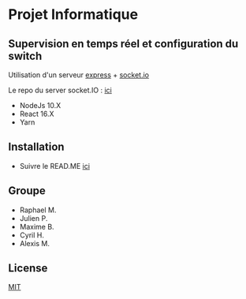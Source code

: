 # Projet Informatique 

## Supervision en temps réel et configuration du switch

Utilisation d'un serveur [express](https://expressjs.com/fr/) + [socket.io](https://socket.io/)


Le repo du server socket.IO : [ici](https://github.com/Raphael0010/projet-informatique-cesi)
* NodeJs 10.X
* React 16.X
* Yarn

## Installation 
 * Suivre le READ.ME [ici](https://github.com/Raphael0010/projet-informatique-cesi)

## Groupe
* Raphael M.
* Julien P.
* Maxime B.
* Cyril H.
* Alexis M.

## License
[MIT](https://choosealicense.com/licenses/mit/)
